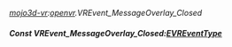 _[mojo3d-vr](../../modules/mojo3d-vr/mojo3d-vr-module.md):[openvr](openvr:).VREvent\_MessageOverlay\_Closed_
##### Const VREvent\_MessageOverlay\_Closed:[EVREventType](../../modules/mojo3d-vr/openvr-evreventtype.md)
